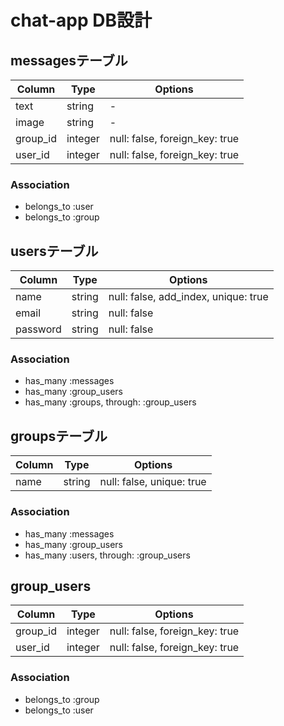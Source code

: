 # chat-app DB設計

## messagesテーブル
|Column|Type|Options|
|------|----|-------|
|text|string|-|
|image|string|-|
|group_id|integer|null: false, foreign_key: true|
|user_id|integer|null: false, foreign_key: true|
### Association
- belongs_to :user
- belongs_to :group

## usersテーブル
|Column|Type|Options|
|------|----|-------|
|name|string|null: false, add_index, unique: true|
|email|string|null: false|
|password|string|null: false|
### Association
- has_many :messages
- has_many :group_users
- has_many :groups, through: :group_users

## groupsテーブル
|Column|Type|Options|
|------|----|-------|
|name|string|null: false, unique: true|
### Association
- has_many :messages
- has_many :group_users
- has_many :users, through: :group_users

## group_users
|Column|Type|Options|
|------|----|-------|
|group_id|integer|null: false, foreign_key: true|
|user_id|integer|null: false, foreign_key: true|
### Association
- belongs_to :group
- belongs_to :user
